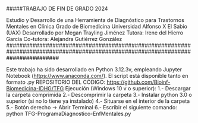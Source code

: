 #####TRABAJO DE FIN DE GRADO 2024

Estudio y Desarrollo de una Herramienta de Diagnóstico para Trastornos Mentales en Clínica
Grado de Biomedicina
Universidad Alfonso X El Sabio (UAX)
Desarrollado por Megan Trayling Jiménez
Tutora: Irene del Hierro García
Co-tutora: Alejandra Gutiérrez González
################################################################################################################################

Este trabajo ha sido desarrollado en Python 3.12.3v, empleando Jupyter Notebook (https://www.anaconda.com/).
El script está disponible tanto en formato .py
REPOSITORIO DEL CÓDIGO: https://github.com/Bioinf-Biomedicina-IDHG/TFG
Ejecución (Windows 10 v o superior):
1.- Descargar la carpeta comprimida
2.- Descomprimir la carpeta
3.- Instalar python 3.0 o superior (si no lo tiene ya instalado)
4.- Situarse en el interior de la carpeta
5.- Botón derecho -> Abrir Terminal
6.- Escribir el siguiente comando:
python TFG-ProgramaDiagnostico-EnfMentales.py
